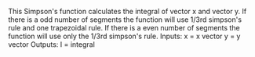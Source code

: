This Simpson's function calculates the integral of vector x and vector y.
If there is a odd number of segments the function will use 1/3rd simpson's rule
and one trapezoidal rule.  If there is a even number of segments the
function will use only the 1/3rd simpson's rule.
Inputs:
  x = x vector
  y = y vector
Outputs:
  I = integral
